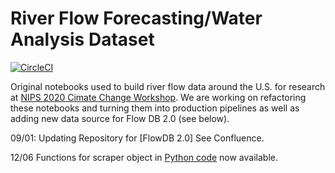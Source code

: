 # River Flow Forecasting/Water Analysis Dataset
[![CircleCI](https://dl.circleci.com/status-badge/img/gh/AIStream-Peelout/Water/tree/master.svg?style=svg)](https://dl.circleci.com/status-badge/redirect/gh/AIStream-Peelout/Water/tree/master)

Original notebooks used to build river flow data around the U.S. for research at [NIPS 2020 Cimate Change Workshop](https://arxiv.org/abs/2012.11154). We are working on refactoring these notebooks and turning them into production pipelines as well as adding new data source for Flow DB 2.0 (see below).

09/01: Updating Repository for [FlowDB 2.0] See Confluence.

12/06  Functions for scraper object in [Python code]() now available.
